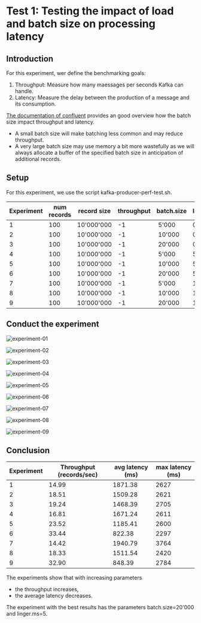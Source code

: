 # Test 1: Testing the impact of load and batch size on processing latency

## Introduction

For this experiment, wer define the benchmarking goals:
1. Throughput: Measure how many maessages per seconds Kafka can handle.
2. Latency: Measure the delay between the production of a message and its consumption.

[The documentation of confluent](https://docs.confluent.io/platform/current/installation/configuration/producer-configs.html#batch-size) provides an good overview how the batch size impact throughput and latency.
* A small batch size will make batching less common and may reduce throughput.
* A very large batch size may use memory a bit more wastefully as we will always allocate a buffer of the specified batch size in anticipation of additional records. 

## Setup

For this experiment, we use the script kafka-producer-perf-test.sh. 

| Experiment | num records | record size | throughput | batch.size | linger.ms |
|------------|-------------|-------------|------------|------------|-----------|
| 1          | 100         | 10'000'000  | -1         | 5'000      | 0         |
| 2          | 100         | 10'000'000  | -1         | 10'000     | 0         |
| 3          | 100         | 10'000'000  | -1         | 20'000     | 0         |
| 4          | 100         | 10'000'000  | -1         | 5'000      | 5         |
| 5          | 100         | 10'000'000  | -1         | 10'000     | 5         |
| 6          | 100         | 10'000'000  | -1         | 20'000     | 5         |
| 7          | 100         | 10'000'000  | -1         | 5'000      | 10        |
| 8          | 100         | 10'000'000  | -1         | 10'000     | 10        |
| 9          | 100         | 10'000'000  | -1         | 20'000     | 10        |

## Conduct the experiment

![experiment-01](https://github.com/nikokelx/event-driven_and_process-oriented-architecture_group-5/assets/95875428/adc585d2-29b1-4929-be9b-6b230bf85289)

![experiment-02](https://github.com/nikokelx/event-driven_and_process-oriented-architecture_group-5/assets/95875428/553e1485-5960-42cb-83d5-094e4d673759)

![experiment-03](https://github.com/nikokelx/event-driven_and_process-oriented-architecture_group-5/assets/95875428/632ed6bc-2557-48df-99f6-dc23f959e4ff)

![experiment-04](https://github.com/nikokelx/event-driven_and_process-oriented-architecture_group-5/assets/95875428/d8f5b990-d979-473b-8540-298548c86dbd)

![experiment-05](https://github.com/nikokelx/event-driven_and_process-oriented-architecture_group-5/assets/95875428/b4ed31c8-03b5-4a22-89f1-507c617056fe)

![experiment-06](https://github.com/nikokelx/event-driven_and_process-oriented-architecture_group-5/assets/95875428/086e8a40-c28b-4c1d-af01-c759e0243f11)

![experiment-07](https://github.com/nikokelx/event-driven_and_process-oriented-architecture_group-5/assets/95875428/0eccee02-444c-45f1-8213-0550539a63c2)

![experiment-08](https://github.com/nikokelx/event-driven_and_process-oriented-architecture_group-5/assets/95875428/eefdf8a8-96ba-4033-a563-f537da31ae11)

![experiment-09](https://github.com/nikokelx/event-driven_and_process-oriented-architecture_group-5/assets/95875428/52456cba-345e-45f9-8bd0-1742a2487cee)


## Conclusion

| Experiment | Throughput (records/sec) | avg latency (ms) | max latency (ms)  |
|------------|--------------------------|------------------|-------------------|
| 1          | 14.99                    | 1871.38          | 2627              |
| 2          | 18.51                    | 1509.28          | 2621              |
| 3          | 19.24                    | 1468.39          | 2705              |
| 4          | 16.81                    | 1671.24          | 2611              |
| 5          | 23.52                    | 1185.41          | 2600              |
| 6          | 33.44                    | 822.38           | 2297              |
| 7          | 14.42                    | 1940.79          | 3764              |
| 8          | 18.33                    | 1511.54          | 2420              |
| 9          | 32.90                    | 848.39           | 2784              |

The experiments show that with increasing parameters
* the throughput increases,
* the average latency decreases.

The experiment with the best results has the parameters batch.size=20'000 and linger.ms=5.


